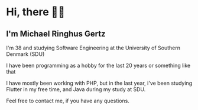 # Hi, there 👋🏽
## I'm Michael Ringhus Gertz
I'm 38 and studying Software Engineering at the University of Southern Denmark (SDU)

I have been programming as a hobby for the last 20 years or something like that

I have mostly been working with PHP, but in the last year, i've been studying Flutter in my free time, and Java during my study at SDU.

Feel free to contact me, if you have any questions.




<!-- <h1 align="center">👋🏽 Hey 👋🏽</h1>
<h2 align="center">I'm Michael Ringhus Gertz!</h2>
<div align="center">
I'm 38 and studying Software Engineering at the University of Southern Denmark (SDU)<br>
I have been programming as a hobby for the last 20 years or something like that.<br>
<br>
I have mostly been working with PHP, but in the last year, i've been studying Flutter in my free time, and Java during my study at SDU.<br>
<br>
Feel free to contact me, if you have any questions.
</div>
-->
